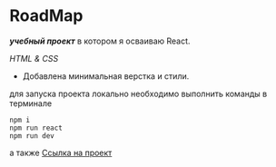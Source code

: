 # RoadMap
 ***учебный проект*** в котором я осваиваю React.


 _HTML & CSS_
 * Добавлена минимальная верстка и стили.


 для запуска проекта локально необходимо выполнить команды в терминале

 ```
 npm i
 npm run react
 npm run dev
 ```


а также [Ссылка на проект](https://roadmap1.herokuapp.com/)